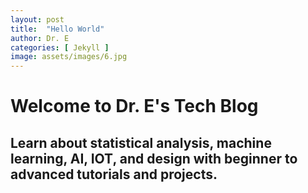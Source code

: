 ```yaml
---
layout: post
title:  "Hello World"
author: Dr. E
categories: [ Jekyll ]
image: assets/images/6.jpg
---
```


# Welcome to Dr. E's Tech Blog
## Learn about statistical analysis, machine learning, AI, IOT, and design with beginner to advanced tutorials and projects.
